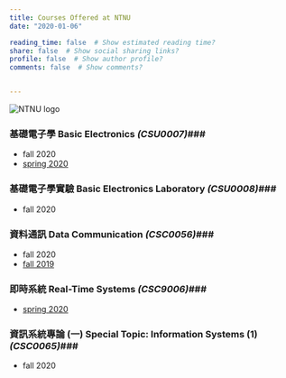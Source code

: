 ```yaml
---
title: Courses Offered at NTNU
date: "2020-01-06"

reading_time: false  # Show estimated reading time?
share: false  # Show social sharing links?
profile: false  # Show author profile?
comments: false  # Show comments?


---
```

![NTNU logo](../../img/ntnu_logo.png)

### 基礎電子學  Basic Electronics _(CSU0007)_###
* fall 2020
* [spring 2020](../csu0007)

### 基礎電子學實驗  Basic Electronics Laboratory _(CSU0008)_###
* fall 2020

### 資料通訊  Data Communication _(CSC0056)_###
* fall 2020
* [fall 2019](../csc0056)

### 即時系統  Real-Time Systems _(CSC9006)_###
* [spring 2020](../csc9006)

### 資訊系統專論 (一)  Special Topic: Information Systems (1) _(CSC0065)_###
* fall 2020

